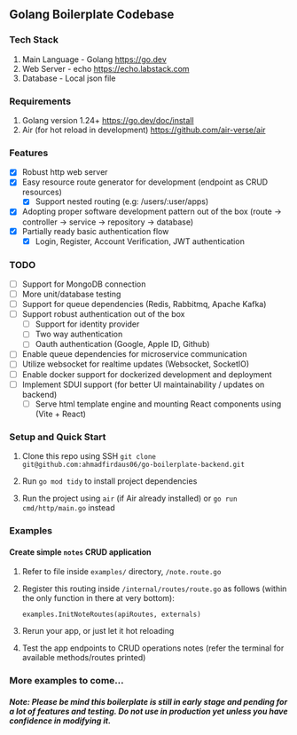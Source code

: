 ## Golang Boilerplate Codebase

### Tech Stack

1. Main Language - Golang https://go.dev
2. Web Server - echo https://echo.labstack.com
3. Database - Local json file 

### Requirements

1. Golang version 1.24+ https://go.dev/doc/install
2. Air (for hot reload in development) https://github.com/air-verse/air

### Features

- [x] Robust http web server
- [x] Easy resource route generator for development (endpoint as CRUD resources)
    - [x] Support nested routing (e.g: /users/:user/apps)
- [x] Adopting proper software development pattern out of the box (route &rarr; controller &rarr; service &rarr; repository &rarr; database)
- [x] Partially ready basic authentication flow
    - [x] Login, Register, Account Verification, JWT authentication

### TODO

- [ ] Support for MongoDB connection
- [ ] More unit/database testing
- [ ] Support for queue dependencies (Redis, Rabbitmq, Apache Kafka)
- [ ] Support robust authentication out of the box
    - [ ] Support for identity provider
    - [ ] Two way authentication
    - [ ] Oauth authentication (Google, Apple ID, Github)
- [ ] Enable queue dependencies for microservice communication
- [ ] Utilize websocket for realtime updates (Websocket, SocketIO)
- [ ] Enable docker support for dockerized development and deployment
- [ ] Implement SDUI support (for better UI maintainability / updates on backend)
    - [ ] Serve html template engine and mounting React components using (Vite + React)

### Setup and Quick Start

1. Clone this repo using SSH ``git clone git@github.com:ahmadfirdaus06/go-boilerplate-backend.git``

2. Run `go mod tidy` to install project dependencies

3. Run the project using `air` (if Air already installed) or `go run cmd/http/main.go` instead


### Examples

#### Create simple `notes` CRUD application

1. Refer to file inside `examples/` directory, `/note.route.go`
2. Register this routing inside `/internal/routes/route.go` as follows (within the only function in there at very bottom):

    ``
    examples.InitNoteRoutes(apiRoutes, externals)
    ``
3. Rerun your app, or just let it hot reloading
4. Test the app endpoints to CRUD operations notes (refer the terminal for available methods/routes printed)


### More examples to come...

##### Note: Please be mind this boilerplate is still in early stage and pending for a lot of features and testing. Do not use in production yet unless you have confidence in modifying it. 
    